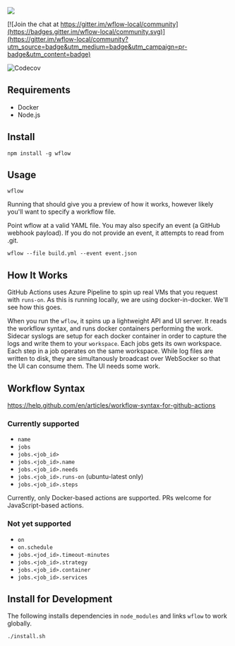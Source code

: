 ![](screenshot.png)

[![Join the chat at https://gitter.im/wflow-local/community](https://badges.gitter.im/wflow-local/community.svg)](https://gitter.im/wflow-local/community?utm_source=badge&utm_medium=badge&utm_campaign=pr-badge&utm_content=badge)

![Codecov](https://img.shields.io/codecov/c/github/phishy/wflow)

## Requirements

* Docker
* Node.js

## Install

`npm install -g wflow`

## Usage

`wflow`

Running that should give you a preview of how it works, however likely you'll want to specify a workflow file.

Point wflow at a valid YAML file. You may also specify an event (a GitHub webhook payload). If you do not provide an event, it attempts to read from .git.

`wflow --file build.yml --event event.json`

## How It Works

GitHub Actions uses Azure Pipeline to spin up real VMs that you request with `runs-on`. As this is running locally, we are using docker-in-docker. We'll see how this goes.

When you run the `wflow`, it spins up a lightweight API and UI server. It reads the workflow syntax, and runs docker containers performing the work. Sidecar syslogs are setup for each docker container in order to capture the logs and write them to your `workspace`. Each jobs gets its own workspace. Each step in a job operates on the same workspace.  While log files are written to disk, they are simultanously broadcast over WebSocker so that the UI can consume them. The UI needs some work.

## Workflow Syntax

https://help.github.com/en/articles/workflow-syntax-for-github-actions

### Currently supported

* `name`
* `jobs`
* `jobs.<job_id>`
* `jobs.<job_id>.name`
* `jobs.<job_id>.needs`
* `jobs.<job_id>.runs-on` (ubuntu-latest only)
* `jobs.<job_id>.steps`

Currently, only Docker-based actions are supported. PRs welcome for JavaScript-based actions.

### Not yet supported

* `on`
* `on.schedule`
* `jobs.<jod_id>.timeout-minutes`
* `jobs.<job_id>.strategy`
* `jobs.<job_id>.container`
* `jobs.<job_id>.services`

## Install for Development

The following installs dependencies in `node_modules` and links `wflow` to work globally.

`./install.sh`
